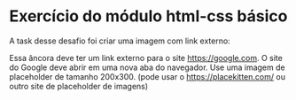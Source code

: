 # Exercício do módulo html-css básico

A task desse desafio foi criar uma imagem com link externo:

Essa âncora deve ter um link externo para o site https://google.com. 
O site do Google deve abrir em uma nova aba do navegador.
Use uma imagem de placeholder de tamanho 200x300.
(pode usar o https://placekitten.com/ ou outro site de placeholder de imagens)